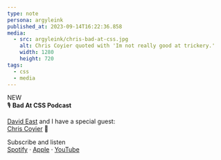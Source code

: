 ```yaml
---
type: note
persona: argyleink
published_at: 2023-09-14T16:22:36.858
media:
  - src: argyleink/chris-bad-at-css.jpg
    alt: Chris Coyier quoted with 'Im not really good at trickery.'
    width: 1280
    height: 720
tags: 
  - css
  - media
---
```


<span class="Tag">NEW</span>  
🎙️ **Bad At CSS Podcast**  

[David East](https://twitter.com/_davideast) and I have a special guest:  
[Chris Coyier](https://chriscoyier.net/) 🎉

Subscribe and listen<br>
[Spotify](https://open.spotify.com/show/5vtb28Q1QNzgv07v9LzpGp) · 
[Apple](https://podcasts.apple.com/us/podcast/bad-at-css/id1702605487) · 
[YouTube](https://www.youtube.com/watch?v=ZropSprSNfs)